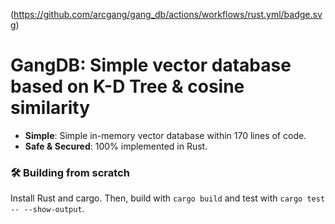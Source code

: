 (https://github.com/arcgang/gang_db/actions/workflows/rust.yml/badge.svg)


# GangDB: Simple vector database based on K-D Tree & cosine similarity

- **Simple**: Simple in-memory vector database within 170 lines of code.
- **Safe & Secured**: 100% implemented in Rust.

### 🛠️ Building from scratch
Install Rust and cargo. Then, build with `cargo build` and test with `cargo test -- --show-output`.